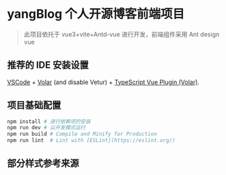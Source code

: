 # yangBlog 个人开源博客前端项目

> 此项目依托于 vue3+vite+Antd-vue 进行开发，前端组件采用 Ant design vue

## 推荐的 IDE 安装设置

[VSCode](https://code.visualstudio.com/) + [Volar](https://marketplace.visualstudio.com/items?itemName=Vue.volar) (and disable Vetur) + [TypeScript Vue Plugin (Volar)](https://marketplace.visualstudio.com/items?itemName=Vue.vscode-typescript-vue-plugin).

## 项目基础配置

```sh
npm install # 进行依赖项的安装
npm run dev # 以开发模式运行
npm run build # Compile and Minify for Production
npm run lint  # Lint with [ESLint](https://eslint.org/)
```
## 部分样式参考来源
